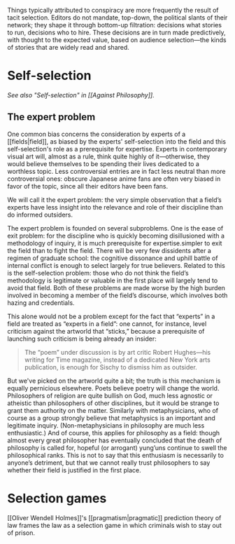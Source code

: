 Things typically attributed to conspiracy are more frequently the result of tacit selection. Editors do not mandate, top-down, the political slants of their network; they shape it through bottom-up filtration: decisions what stories to run, decisions who to hire. These decisions are in turn made predictively, with thought to the expected value, based on audience selection—the kinds of stories that are widely read and shared.

# Self-selection
_See also "Self-selection" in [[Against Philosophy]]._

## The expert problem

One common bias concerns the consideration by experts of a [[fields|field]], as biased by the experts' self-selection into the field and this self-selection's role as a prerequisite for expertise. Experts in contemporary visual art will, almost as a rule, think quite highly of it—otherwise, they would believe themselves to be spending their lives dedicated to a worthless topic. Less controversial entries are in fact less neutral than more controversial ones: obscure Japanese anime fans are often very biased in favor of the topic, since all their editors have been fans.

We will call it the expert problem: the very simple observation that a field’s experts have less insight into the relevance and role of their discipline than do informed outsiders.

The expert problem is founded on several subproblems. One is the ease of exit problem: for the discipline who is quickly becoming disillusioned with a methodology of inquiry, it is much  prerequisite for expertise.simpler to exit the field than to fight the field. There will be very few dissidents after a regimen of graduate school: the cognitive dissonance and uphill battle of internal conflict is enough to select largely for true believers. Related to this is the self-selection problem: those who do not think the field’s methodology is legitimate or valuable in the first place will largely tend to avoid that field. Both of these problems are made worse by the high burden involved in becoming a member of the field’s discourse, which involves both hazing and credentials.

This alone would not be a problem except for the fact that “experts” in a field are treated as “experts in a field”: one cannot, for instance, level criticism against the artworld that “sticks,” because a prerequisite of launching such criticism is being already an insider:

> The “poem” under discussion is by art critic Robert Hughes—his writing for Time magazine, instead of a dedicated New York arts publication, is enough for Sischy to dismiss him as outsider. 

But we've picked on the artworld quite a bit; the truth is this mechanism is equally pernicious elsewhere. Poets believe poetry will change the world. Philosophers of religion are quite bullish on God, much less agnostic or atheistic than philosophers of other disciplines, but it would be strange to grant them authority on the matter. Similarly with metaphysicians, who of course as a group strongly believe that metaphysics is an important and legitimate inquiry. (Non-metaphysicians in philosophy are much less enthusiastic.) And of course, this applies for philosophy as a field: though almost every great philosopher has eventually concluded that the death of philosophy is called for, hopeful (or arrogant) yung’uns continue to swell the philosophical ranks. This is not to say that this enthusiasm is necessarily to anyone’s detriment, but that we cannot really trust philosophers to say whether their field is justified in the first place.

# Selection games

[[Oliver Wendell Holmes]]'s [[pragmatism|pragmatic]] prediction theory of law frames the law as a selection game in which criminals wish to stay out of prison.
